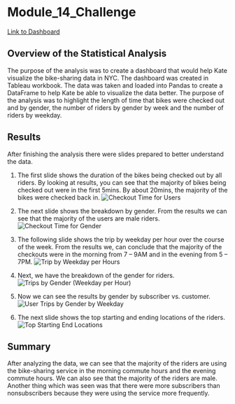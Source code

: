 # Module_14_Challenge

[Link to Dashboard](https://public.tableau.com/app/profile/janak.patel1395/viz/NYC_CitiBike_Analysis_16465772785720/CheckoutTimeforUsers?publish=yes)


## Overview of the Statistical Analysis

The purpose of the analysis was to create a dashboard that would help Kate visualize the bike-sharing data in NYC.  The dashboard was created in Tableau workbook.  The data was taken and loaded into Pandas to create a DataFrame to help Kate be able to visualize the data better.  The purpose of the analysis was to highlight the length of time that bikes were checked out and by gender, the number of riders by gender by week and the number of riders by weekday.

## Results

After finishing the analysis there were slides prepared to better understand the data.

1.	The first slide shows the duration of the bikes being checked out by all riders.  By looking at results, you can see that the majority of bikes being checked out were in the first 5mins.  By about 20mins, the majority of the bikes were checked back in.
![Checkout  Time for Users](https://user-images.githubusercontent.com/91707734/156931139-d082be36-9e24-43aa-8f5e-6ac9cd8d1c63.png)

2.	The next slide shows the breakdown by gender.  From the results we can see that the majority of the users are male riders.
![Checkout  Time for Gender](https://user-images.githubusercontent.com/91707734/156931150-46c1a0a4-2f46-4849-9423-2acec170fc66.png)

3.	The following slide shows the trip by weekday per hour over the course of the week.  From the results we, can conclude that the majority of the checkouts were in the morning from 7 – 9AM and in the evening from 5 – 7PM.
![Trip by Weekday per Hours  ](https://user-images.githubusercontent.com/91707734/156931113-8484cf47-0f8b-40ae-a366-4df95d019964.png)

4.	Next, we have the breakdown of the gender for riders.
![Trips by Gender (Weekday per Hour)](https://user-images.githubusercontent.com/91707734/156931163-83838a5f-05ec-430f-bbf4-befc712a53ae.png)

5.	Now we can see the results by gender by subscriber vs. customer.
![User Trips by Gender by Weekday](https://user-images.githubusercontent.com/91707734/156931173-c8d20790-52e0-4bc4-af1f-51c04de34f1f.png)

6.	The next slide shows the top starting and ending locations of the riders.
![Top Starting   End Locations](https://user-images.githubusercontent.com/91707734/156931125-f31f9027-6c51-4100-84b7-245d42aa9973.png)

## Summary

After analyzing the data, we can see that the majority of the riders are using the bike-sharing service in the morning commute hours and the evening commute hours.  We can also see that the majority of the riders are male.  Another thing which was seen was that there were more subscribers than nonsubscribers because they were using the service more frequently.
